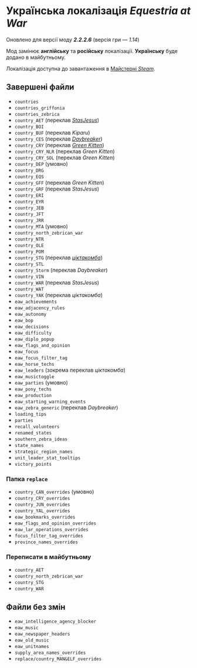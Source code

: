 # Українська локалізація *Equestria at War*
Оновлено для версії моду ***2.2.2.6*** (версія гри&nbsp;— *1.14*)

Мод замінює **англійську** та **російську** локалізації. **Українську** буде додано в майбутньому.

Локалізація доступна до завантаження в [Майстерні *Steam*](https://steamcommunity.com/workshop/filedetails/?id=3176454246).

## Завершені файли
+ `countries`
+ `countries_griffonia`
+ `countries_zebrica`
+ `country_AET` (переклав [*StasJesus*](https://steamcommunity.com/profiles/76561198867405533))
+ `country_BOI`
+ `country_BUF` (переклав *Kiparu*)
+ `country_CES` (переклав [*Daybreaker*](https://steamcommunity.com/profiles/76561199084403733))
+ `country_CRY` (переклав [*Green Kitten*](https://steamcommunity.com/profiles/76561198235810742))
+ `country_CRY_NLR` (переклав *Green Kitten*)
+ `country_CRY_SOL` (переклав *Green Kitten*)
+ `country_DEP` (умовно)
+ `country_DRG`
+ `country_EQS`
+ `country_GFF` (переклав *Green Kitten*)
+ `country_GRF` (переклав *StasJesus*)
+ `country_ERI`
+ `country_EYR`
+ `country_JEB`
+ `country_JFT`
+ `country_JRR`
+ `country_MTA` (умовно)
+ `country_north_zebrican_war`
+ `country_NTR`
+ `country_OLE`<!--  (переклав *Max*) -->
+ `country_POM`
+ `country_STG` (переклав [*ціктакомба*](https://steamcommunity.com/profiles/76561199241366335))
+ `country_STL`<!--  (переклав *Max*) -->
+ `country_Storm` (переклав *Daybreaker*)
+ `country_VIN`
+ `country_WAR` (переклав *StasJesus*)
+ `country_WAT`
+ `country_YAK` (переклав *ціктакомба*)
+ `eaw_achievements`
+ `eaw_adjacency_rules`
+ `eaw_autonomy`
+ `eaw_bop`
+ `eaw_decisions`
+ `eaw_difficulty`
+ `eaw_diplo_popup`
+ `eaw_flags_and_opinion`
+ `eaw_focus`
+ `eaw_focus_filter_tag`
+ `eaw_horse_techs`
+ `eaw_leaders` (зокрема переклав *ціктакомба*)
+ `eaw_musictoggle`
+ `eaw_parties` (умовно)
+ `eaw_pony_techs`
+ `eaw_production`
+ `eaw_starting_warning_events`
+ `eaw_zebra_generic` (переклав *Daybreaker*)
+ `loading_tips`
+ `parties`<!--  (переклав *Max*) -->
+ `recall_volunteers`
+ `renamed_states`
+ `southern_zebra_ideas`
+ `state_names`
+ `strategic_region_names`
+ `unit_leader_stat_tooltips`
+ `victory_points`

### Папка `replace`
+ `country_CAN_overrides` (умовно)
+ `country_CRY_overrides`
+ `country_JUN_overrides`
+ `country_YAL_overrides`
+ `eaw_bookmarks_overrides`
+ `eaw_flags_and_opinion_overrides`
+ `eaw_lar_operations_overrides`
+ `focus_filter_tag_overrides`
+ `province_names_overrides`

### Переписати в майбутньому
+ `country_AET`
+ `country_north_zebrican_war`
+ `country_STG`
+ `country_WAR`

## Файли без змін
+ `eaw_intelligence_agency_blocker`
+ `eaw_music`
+ `eaw_newspaper_headers`
+ `eaw_old_music`
+ `eaw_unitnames`
+ `supply_area_names_overrides`
+ `replace/country_MAN&ELF_overrides`